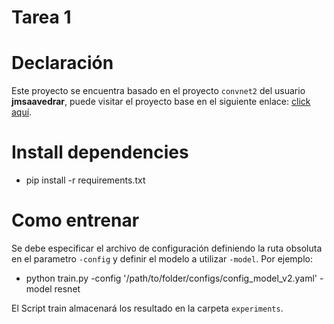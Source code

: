 # Tarea 1

# Declaración

Este proyecto se encuentra basado en el proyecto `convnet2` del usuario **jmsaavedrar**, puede visitar el proyecto base en el siguiente enlace: [click aquí](https://github.com/jmsaavedrar/convnet2).

# Install dependencies
* pip install -r requirements.txt

# Como entrenar

Se debe especificar el archivo de configuración definiendo la ruta obsoluta en el parametro `-config` y definir el modelo a utilizar `-model`. Por ejemplo:

* python train.py -config '/path/to/folder/configs/config_model_v2.yaml' -model resnet

El Script train almacenará los resultado en la carpeta `experiments`.
